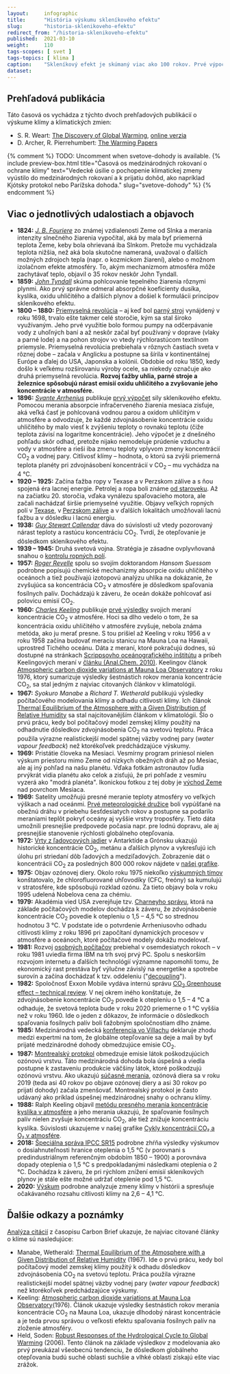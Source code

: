 ```yaml
---
layout:     infographic
title:      "História výskumu skleníkového efektu"
slug:       "historia-sklenikoveho-efektu"
redirect_from: "/historia-sklenikoveho-efektu"
published:  2021-03-10
weight:     110
tags-scopes: [ svet ]
tags-topics: [ klima ]
caption:    "Skleníkový efekt je skúmaný viac ako 100 rokov. Prvé výpočty sily skleníkového efektu sa objavili v 19. storočí, meranie a výpočty v priebehu 20. storočia ich ďalej spresnili."
dataset:
---
```


## Prehľadová publikácia

Táto časová os vychádza z týchto dvoch prehľadových publikácií o výskume klímy a klimatických zmien:

* S. R. Weart: [The Discovery of Global Warming](https://www.hup.harvard.edu/catalog.php?isbn=9780674031890), [online verzia](https://history.aip.org/climate/method.htm)
* D. Archer, R. Pierrehumbert: [The Warming Papers](https://www.wiley.com/en-us/The+Warming+Papers%3A+The+Scientific+Foundation+for+the+Climate+Change+Forecast-p-9781405196161)

{% comment %}
TODO: Uncomment when svetove-dohody is available.
{% include preview-box.html
    title="Časová os medzinárodných rokovaní o ochrane klímy"
    text="Vedecké úsilie o pochopenie klimatickej zmeny vyústilo do medzinárodných rokovaní a k prijatiu dohôd, ako napríklad Kjótsky protokol nebo Parížska dohoda."
    slug="svetove-dohody"
%}
{% endcomment %}

## Viac o jednotlivých udalostiach a objavoch

* **1824:** *[J. B. Fouriere](https://en.wikipedia.org/wiki/Joseph_Fourier#Discovery_of_the_greenhouse_effect)* zo známej vzdialenosti Zeme od Slnka a merania intenzity slnečného žiarenia vypočítal, aká by mala byť priemerná teplota Zeme, keby bola ohrievaná iba Slnkom. Pretože mu vychádzala teplota nižšia, než aká bola skutočne nameraná, uvažoval o ďalších možných zdrojoch tepla (napr. o kozmickom žiarení), alebo o možnom izolačnom efekte atmosféry. To, akým mechanizmom atmosféra môže zachytávať teplo, objavil o 35 rokov neskôr John Tyndall.
* **1859:** *[John Tyndall](https://en.wikipedia.org/wiki/John_Tyndall#Molecular_physics_of_radiant_heat)* skúma pohlcovanie tepelného žiarenia rôznymi plynmi. Ako prvý správne odmeral absorpčné koeficienty dusíka, kyslíka, oxidu uhličitého a ďalších plynov a došiel k formulácii princípov skleníkového efektu.
* **1800 – 1880:** [Priemyselná revolúcia](https://en.wikipedia.org/wiki/Industrial_Revolution) – aj keď bol [parný stroj](https://en.wikipedia.org/wiki/Steam_engine) vynájdený v roku 1698, trvalo ešte takmer celé storočie, kým sa stal široko využívaným. Jeho prvé využitie bolo formou pumpy na odčerpávanie vody z uhoľných baní a až neskôr začal byť používaný v doprave (vlaky a parné lode) a na pohon strojov vo vtedy rýchlorastúcom textilnom priemysle. Priemyselná revolúcia prebiehala v rôznych častiach sveta v rôznej dobe – začala v Anglicku a postupne sa šírila v kontinentálnej Európe a ďalej do USA, Japonska a kolónií. Obdobie od roku 1850, kedy došlo k veľkému rozširovaniu výroby ocele, sa niekedy označuje ako druhá priemyselná revolúcia. **Rozvoj ťažby uhlia, parné stroje a železnice spôsobujú nárast emisií oxidu uhličitého a zvyšovanie jeho koncentrácie v atmosfére.**
* **1896:** *[Svante Arrhenius](https://en.wikipedia.org/wiki/Svante_Arrhenius#Greenhouse_effect)* publikuje [prvý výpočet](https://www.tandfonline.com/doi/abs/10.1080/14786449608620846) sily skleníkového efektu. Pomocou merania absorpcie infračerveného žiarenia mesiaca zisťuje, aká veľká časť je pohlcovaná vodnou parou a oxidom uhličitým v atmosfére a odvodzuje, že každé zdvojnásobenie koncentrácie oxidu uhličitého by malo viesť k zvýšeniu teploty o rovnakú teplotu (čiže teplota závisí na logaritme koncentrácie). Jeho výpočet je z dnešného pohľadu skôr odhad, pretože nijako nemodeluje prúdenie vzduchu a vody v atmosfére a rieši iba zmenu teploty vplyvom zmeny koncentrácií CO<sub>2</sub> a vodnej pary. Citlivosť klímy – hodnota, o ktorú sa zvýši priemerná teplota planéty pri zdvojnásobení koncentrácií v CO<sub>2</sub> – mu vychádza na 4 °C.
* **1920 – 1925:** Začína ťažba ropy v Texase a v Perzskom zálive a s ňou spojená éra lacnej energie. Petrolej a ropa boli známe [od staroveku](https://en.wikipedia.org/wiki/Petroleum#History). Až na začiatku 20. storočia, vďaka vynálezu spaľovacieho motora, ale začali nachádzať širšie priemyselné využitie. Objavy veľkých ropných polí v [Texase](https://en.wikipedia.org/wiki/Texas_oil_boom), v [Perzskom zálive](https://courses.lumenlearning.com/suny-hccc-worldhistory2/chapter/the-discovery-of-oil-in-the-middle-east/) a v ďalších lokalitách umožňovali lacnú ťažbu a v dôsledku i lacnú energiu.
* **1938:** *[Guy Stewart Callendar](https://en.wikipedia.org/wiki/Guy_Stewart_Callendar#Research)* dáva do súvislosti už vtedy pozorovaný nárast teploty a rastúcu koncentráciu CO<sub>2</sub>. Tvrdí, že otepľovanie je dôsledkom skleníkového efektu.
* **1939 – 1945:** Druhá svetová vojna. Stratégia je zásadne ovplyvňovaná snahou o [kontrolu ropných polí](https://en.wikipedia.org/wiki/Oil_campaign_of_World_War_II).
* **1957:** *[Roger Revelle](https://en.wikipedia.org/wiki/Roger_Revelle#Global_warming)* spolu so svojím doktorandom *Hansom Suessom* podrobne popísujú chemické mechanizmy absorpcie oxidu uhličitého v oceánoch a tiež používajú izotopovú analýzu uhlíka na dokázanie, že zvyšujúca sa koncentrácia CO<sub>2</sub> v atmosfére je dôsledkom spaľovania fosílnych palív. Dochádzajú k záveru, že oceán dokáže pohlcovať asi polovicu emisií CO<sub>2</sub>.
* **1960:** *[Charles Keeling](https://en.wikipedia.org/wiki/Charles_David_Keeling#Work_with_Scripps_Institution_of_Oceanography,_1958%E2%80%932005)* publikuje [prvé výsledky](https://scrippsco2.ucsd.edu/assets/publications/keeling_tellus_1960.pdf) svojich meraní koncentrácie CO<sub>2</sub> v atmosfére. Hoci sa dlho vedelo o tom, že sa koncentrácia oxidu uhličitého v atmosfére zvyšuje, nebola známa metóda, ako ju merať presne. S tou prišiel až Keeling v roku 1956 a v roku 1958 začína budovať meraciu stanicu na Mauna Loa na Hawaii, uprostred Tichého oceánu. Dáta z meraní, ktoré pokračujú dodnes, sú dostupné na stránkach [Scrippsovho oceánografického inštitútu](https://scrippsco2.ucsd.edu/data/atmospheric_co2/primary_mlo_co2_record.html) a príbeh Keelingových meraní v [článku (Anal.Chem. 2010)](https://pubs.acs.org/doi/pdf/10.1021/ac1001492). Keelingov článok [Atmospheric carbon dioxide variations at Mauna Loa Observatory](https://onlinelibrary.wiley.com/doi/abs/10.1111/j.2153-3490.1976.tb00701.x) z roku 1976, ktorý sumarizuje výsledky šestnástich rokov merania koncentrácie CO<sub>2</sub>, sa stal jedným z najviac citovaných článkov v klimatológii.
* **1967:** *Syokuro Manabe* a *Richard T. Wetherald* publikujú výsledky počítačového modelovania klímy a odhadu citlivosti klímy. Ich článok [Thermal Equilibrium of the Atmosphere with a Given Distribution of Relative Humidity](https://journals.ametsoc.org/jas/article/24/3/241/17328/Thermal-Equilibrium-of-the-Atmosphere-with-a-Given) sa stal najcitovanějším článkom v klimatológii. Šlo o prvú prácu, kedy bol počítačový model zemskej klímy použitý na odhadnutie dôsledkov zdvojnásobenia CO<sub>2</sub> na svetovú teplotu. Práca použila výrazne realistickejší model spätnej väzby vodnej pary (_water vapour feedback_) než ktorékoľvek predchádzajúce výskumy.
* **1969:** Pristátie človeka na Mesiaci. Vesmírny program priniesol nielen výskum priestoru mimo Zeme od nízkych obežných dráh až po Mesiac, ale aj iný pohľad na našu planétu. Vďaka fotkám astronautov ľudia prvýkrát vidia planétu ako celok a zisťujú, že pri pohľade z vesmíru vyzerá ako "modrá planéta". Ikonickou fotkou z tej doby je [východ Zeme](https://en.wikipedia.org/wiki/Earthrise) nad povrchom Mesiaca.
* **1969:** Satelity umožňujú presné meranie teploty atmosféry vo veľkých výškach a nad oceánmi. [Prvé meteorologické družice](https://en.wikipedia.org/wiki/Weather_satellite#History) boli vypúšťané na obežnú dráhu v priebehu šesťdesiatych rokov a postupne sa podarilo meraniami teplôt pokryť oceány aj vyššie vrstvy troposféry. Tieto dáta umožnili presnejšie predpovede počasia napr. pre lodnú dopravu, ale aj presnejšie stanovenie rýchlosti globálneho otepľovania.
* **1972:** [Vrty z ľadovcových jadier](https://en.wikipedia.org/wiki/Ice_core#History) v Antarktíde a Grónsku ukazujú historické koncentrácie CO<sub>2</sub>, metánu a ďalších plynov a vykresľujú ich úlohu pri striedaní dôb ľadových a medziľadových. Zobrazenie dát o koncentrácii CO<sub>2</sub> za posledných 800 000 rokov nájdete v [našej grafike](/infografiky/koncentracia-co2).
* **1975:** Objav ozónovej diery. Okolo roku 1975 niekoľko [výskumných tímov](https://en.wikipedia.org/wiki/Ozone_depletion#Research_history) konštatovalo, že chlorofluorované uhľovodíky (CFC, freóny) sa kumulujú v stratosfére, kde spôsobujú rozklad ozónu. Za tieto objavy bola v roku 1995 udelená Nobelova cena za chémiu.
* **1979:** Akadémia vied USA zverejňuje tzv. [Charneyho správu](/studie/1979-charneyho-sprava), ktorá na základe počítačových modelov dochádza k záveru, že zdvojnásobenie koncentrácie CO<sub>2</sub> povedie k otepleniu o 1,5 – 4,5 °C so strednou hodnotou 3 °C. V podstate ide o potvrdenie Arrheniusovho odhadu citlivosti klímy z roku 1896 pri započítaní dynamických procesov v atmosfére a oceánoch, ktoré počítačové modely dokážu modelovať.
* **1981:** Rozvoj [osobných počítačov](https://en.wikipedia.org/wiki/History_of_personal_computers) prebiehal v osemdesiatych rokoch – v roku 1981 uviedla firma IBM na trh svoj prvý PC. Spolu s neskorším rozvojom internetu a ďalších technológií významne napomohli tomu, že ekonomický rast prestáva byť výlučne závislý na energetike a spotrebe surovín a začína dochádzať k tzv. oddeleniu ("[decoupling](https://www.enviwiki.cz/wiki/Decoupling)").
* **1982:** Spoločnosť Exxon Mobile vydáva internú správu [CO<sub>2</sub> Greenhouse effect – technical review](https://insideclimatenews.org/sites/default/files/documents/1982%20Exxon%20Primer%20on%20CO2%20Greenhouse%20Effect.pdf). V nej okrem iného konštatuje, že zdvojnásobenie koncentrácie CO<sub>2</sub> povedie k otepleniu o 1,5 – 4 °C a odhaduje, že svetová teplota bude v roku 2020 priemerne o 1 °C vyššia než v roku 1960. Ide o jeden z dôkazov, že informácie o dôsledkoch spaľovania fosílnych palív boli ťažobným spoločnostiam dlho známe.
* **1985:** Medzinárodná vedecká [konferencia vo Villachu](http://what-when-how.com/global-warming/villach-conference-global-warming/) deklaruje zhodu medzi expertmi na tom, že globálne otepľovanie sa deje a mali by byť prijaté medzinárodné dohody obmedzujúce emisie CO<sub>2</sub>.
* **1987:** [Montrealský protokol](https://en.wikipedia.org/wiki/Montreal_Protocol) obmedzuje emisie látok poškodzujúcich ozónovú vrstvu. Táto medzinárodná dohoda bola úspešná a viedla postupne k zastaveniu produkcie väčšiny látok, ktoré poškodzujú ozónovú vrstvu. Ako ukazujú [súčasné merania](https://ozonewatch.gsfc.nasa.gov/), ozónová diera sa v roku 2019 (teda asi 40 rokov po objave ozónovej diery a asi 30 rokov po prijatí dohody) začala zmenšovať. Montrealský protokol je často udávaný ako príklad úspešnej medzinárodnej snahy o ochranu klímy.
* **1988:** Ralph Keeling objavil [metódu presného merania koncentrácie kyslíka v atmosfére](http://bluemoon.ucsd.edu/publications/ralph/34_PhDthesis.pdf) a jeho merania ukazujú, že spaľovanie fosílnych palív nielen zvyšuje koncentráciu CO<sub>2</sub>, ale tiež znižuje koncentráciu kyslíka. Súvislosti ukazujeme v našej grafike [Cykly koncentrácií CO₂ a O₂ v atmosfére](/infografiky/cykly-koncentracie-co2).
* **2018:** [Špeciálna správa IPCC SR15](https://www.ipcc.ch/sr15/) podrobne zhŕňa výsledky výskumov o dosiahnuteľnosti hranice oteplenia o 1,5 °C (v porovnani s predindustriálnym referenčným obdobím 1850 – 1900) a porovnáva dopady oteplenia o 1,5 °C s predpokladanými následkami oteplenia o 2 °C. Dochádza k záveru, že pri rýchlom znížení emisií skleníkových plynov je stále ešte možné udržať oteplenie pod 1,5 °C.
* **2020:** [Výskum](https://agupubs.onlinelibrary.wiley.com/doi/10.1029/2019RG000678) podrobne analyzuje zmeny klímy v histórii a spresňuje očakávaného rozsahu <glossary id="citlivost">citlivosti klímy</glossary> na 2,6 – 4,1 °C.

## Ďalšie odkazy a poznámky

[Analýza citácií](https://www.carbonbrief.org/the-most-influential-climate-change-papers-of-all-time) z časopisu Carbon Brief ukazuje, že najviac citované články o klíme sú nasledujúce:

* Manabe, Wetherald: [Thermal Equilibrium of the Atmosphere with a Given Distribution of Relative Humidity](https://journals.ametsoc.org/jas/article/24/3/241/17328/Thermal-Equilibrium-of-the-Atmosphere-with-a-Given) (1967). Ide o prvú prácu, kedy bol počítačový model zemskej klímy použitý k odhadu dôsledkov zdvojnásobenia CO<sub>2</sub> na svetovú teplotu. Práca použila výrazne realistickejší model spätnej väzby vodnej pary (_water vapour feedback_) než ktorékoľvek predchádzajúce výskumy.
* Keeling: [Atmospheric carbon dioxide variations at Mauna Loa Observatory](https://onlinelibrary.wiley.com/doi/abs/10.1111/j.2153-3490.1976.tb00701.x)(1976). Článok ukazuje výsledky šestnástich rokov merania koncentrácie CO<sub>2</sub> na Mauna Loa, ukazuje dlhodobý nárast koncentrácie a je teda prvou správou o veľkosti efektu spaľovania fosílnych palív na zloženie atmosféry.
* Held, Soden: [Robust Responses of the Hydrological Cycle to Global Warming](https://www.gfdl.noaa.gov/bibliography/related_files/ih0601.pdf) (2006). Tento článok na základe výsledkov z modelovania ako prvý preukázal všeobecnú tendenciu, že dôsledkom globálneho otepľovania budú suché oblasti suchšie a vlhké oblasti získajú ešte viac zrážok.
